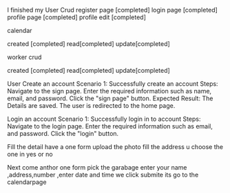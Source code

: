 
I finished my
User Crud
register page [completed]
login page [completed]
profile page [completed]
profile edit [completed]

calendar 

created [completed]
read[completed]
update[completed]


worker crud

created [completed]
read[completed]
update[completed]


User
Create an account
Scenario 1: Successfully create an account
Steps:
Navigate to the sign page.
Enter the required information such as name, email, and password.
Click the "sign page" button.
Expected Result:
The Details are saved.
The user is redirected to the home page.

Login an account
Scenario 1: Successfully login in to account
Steps:
Navigate to the login page.
Enter the required information such as email, and password.
Click the "login" button.



Fill the detail have a one form 
 upload the photo 
 fill the address 
 u choose the one in yes or no
 
 
 Next come anthor one form pick the garabage
 enter your name ,address,number ,enter date and time 
 we click submite 
 its go to the calendarpage 
 


